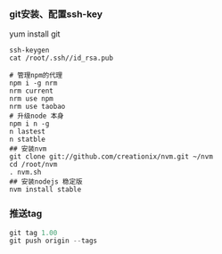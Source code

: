 ### git安装、配置ssh-key
yum install git

```ssh
ssh-keygen
cat /root/.ssh//id_rsa.pub

# 管理npm的代理
npm i -g nrm  
nrm current 
nrm use npm 
nrm use taobao
# 升级node 本身
npm i n -g  
n lastest
n statble
## 安装nvm
git clone git://github.com/creationix/nvm.git ~/nvm
cd /root/nvm
. nvm.sh
## 安装nodejs 稳定版
nvm install stable
```

### 推送tag
```js
git tag 1.00
git push origin --tags
```


```js

```